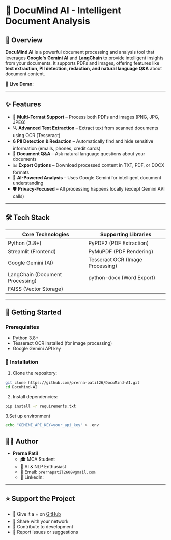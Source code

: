 # 📄 DocuMind AI - Intelligent Document Analysis

## 🚀 Overview

**DocuMind AI** is a powerful document processing and analysis tool that leverages **Google's Gemini AI** and **LangChain** to provide intelligent insights from your documents. It supports PDFs and images, offering features like **text extraction, PII detection, redaction, and natural language Q&A** about document content.

🔗 **Live Demo**: [](https://docuwiz-ai-prerna.streamlit.app)

---

## ✨ Features

- 📂 **Multi-Format Support** – Process both PDFs and images (PNG, JPG, JPEG)
- 🔍 **Advanced Text Extraction** – Extract text from scanned documents using OCR (Tesseract)
- 🔒 **PII Detection & Redaction** – Automatically find and hide sensitive information (emails, phones, credit cards)
- 💬 **Document Q&A** – Ask natural language questions about your documents
- 📊 **Export Options** – Download processed content in TXT, PDF, or DOCX formats
- 🧠 **AI-Powered Analysis** – Uses Google Gemini for intelligent document understanding
- 🛡️ **Privacy-Focused** – All processing happens locally (except Gemini API calls)

---

## 🛠 Tech Stack

| **Core Technologies**      | **Supporting Libraries**         |
|-----------------------------|----------------------------------|
| Python (3.8+)               | PyPDF2 (PDF Extraction)         |
| Streamlit (Frontend)        | PyMuPDF (PDF Rendering)         |
| Google Gemini (AI)          | Tesseract OCR (Image Processing)|
| LangChain (Document Processing)| python-docx (Word Export)     |
| FAISS (Vector Storage)      |                                  |


---

## 🏁 Getting Started

### Prerequisites

- Python 3.8+
- Tesseract OCR installed (for image processing)
- Google Gemini API key

### 🔧 Installation

1. Clone the repository:
```bash
git clone https://github.com/prerna-patil26/DocuMind-AI.git
cd DocuMind-AI

```
2. Install dependencies:
```bash
pip install -r requirements.txt

```

3.Set up environment
```bash
echo "GEMINI_API_KEY=your_api_key" > .env
```


## 👩‍💻 Author

- **Prerna Patil**
  - 🎓 MCA Student
  - 🧠 AI & NLP Enthusiast
  - 📧 Email: `prernapatil2608@gmail.com`
  - 🔗 LinkedIn: [](https://www.linkedin.com/in/prerna-patil26) <!-- Replace # with your LinkedIn URL -->

---

## ⭐ Support the Project

- 🌟 Give it a ⭐ on [GitHub](https://github.com/prerna-patil26/DocuMind-AI)
- 📢 Share with your network
- 🤝 Contribute to development
- 🐞 Report issues or suggestions
